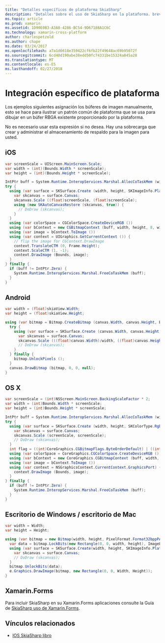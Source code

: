 ```yaml
---
title: "Detalles específicos de plataforma SkiaSharp"
description: "Detalles sobre el uso de SkiaSharp en la plataforma. breve: proporcionan detalles acerca de cómo llevar su contenido SkSurface a la aplicación nativa."
ms.topic: article
ms.prod: xamarin
ms.assetid: 1D90E0B3-A3A8-4286-BC54-9D67188A1C6C
ms.technology: xamarin-cross-platform
author: charlespetzold
ms.author: chape
ms.date: 03/24/2017
ms.openlocfilehash: a7a1d6618e359422cf6fb22f49648ac69b95072f
ms.sourcegitcommit: 6cd40d190abe38edd50fc74331be15324a845a28
ms.translationtype: MT
ms.contentlocale: es-ES
ms.lasthandoff: 02/27/2018
---
```

# <a name="platform-specific-integration"></a>Integración específico de plataforma

Los ejemplos siguientes asignación los búferes de imagen manualmente, esto se hace para ilustrar un patrón común de plataforma que se usa para dibujar en un búfer RBGA existente proporcionado por la plataforma.

No es necesario usar esta expresión si no desea.  Hay una sobrecarga que crear y administrar el almacenamiento de respaldo para la imagen para usted.

## <a name="ios"></a>iOS

```csharp
var screenScale = UIScreen.MainScreen.Scale;
var width = (int)(Bounds.Width * screenScale);
var height = (int)(Bounds.Height * screenScale);

IntPtr buff = System.Runtime.InteropServices.Marshal.AllocCoTaskMem (width * height * 4);
try {
  using (var surface = SKSurface.Create (width, height, SKImageInfo.PlatformColorType, SKAlphaType.Premul, buff, width * 4)) {
    var skcanvas = surface.Canvas;
    skcanvas.Scale ((float)screenScale, (float)screenScale);
    using (new SKAutoCanvasRestore (skcanvas, true)) {
      // DoDraw (skcanvas);
    }
  }
  using (var colorSpace = CGColorSpace.CreateDeviceRGB ())
  using (var bContext = new CGBitmapContext (buff, width, height, 8, width * 4, colorSpace, (CGImageAlphaInfo)bitmapInfo))
  using (var image = bContext.ToImage ())
  using (var context = UIGraphics.GetCurrentContext ()) {
    // flip the image for CGContext.DrawImage
    context.TranslateCTM (0, Frame.Height);
    context.ScaleCTM (1, -1);
    context.DrawImage (Bounds, image);
  }
} finally {
  if (buff != IntPtr.Zero) {
    System.Runtime.InteropServices.Marshal.FreeCoTaskMem (buff);
  }
}
```

## <a name="android"></a>Android

```csharp
var width = (float)skiaView.Width;
var height = (float)skiaView.Height;

using (var bitmap = Bitmap.CreateBitmap (canvas.Width, canvas.Height, Bitmap.Config.Argb8888)) {
  try {
    using (var surface = SKSurface.Create (canvas.Width, canvas.Height, SKColorType.Rgba_8888, SKAlphaType.Premul, bitmap.LockPixels (), canvas.Width * 4)) {
      var skcanvas = surface.Canvas;
      skcanvas.Scale (((float)canvas.Width)/width, ((float)canvas.Height)/height);
      // DoDraw (skcanvas);
    }
  } finally {
    bitmap.UnlockPixels ();
  }
  canvas.DrawBitmap (bitmap, 0, 0, null);
}
```

## <a name="os-x"></a>OS X

```csharp
var screenScale = (int)NSScreen.MainScreen.BackingScaleFactor * 2;
var width = (int)Bounds.Width * screenScale;
var height = (int)Bounds.Height * screenScale;

IntPtr buff = System.Runtime.InteropServices.Marshal.AllocCoTaskMem (width * height * 4);
try {
  using (var surface = SKSurface.Create (width, height, SKColorType.Rgba_8888, SKAlphaType.Premul, buff, width * 4)) {
    var skcanvas = surface.Canvas;
    skcanvas.Scale (screenScale, screenScale);
    // DoDraw (skcanvas);
  }
  int flag = ((int)CoreGraphics.CGBitmapFlags.ByteOrderDefault) | ((int)CoreGraphics.CGImageAlphaInfo.PremultipliedLast);
  using (var colorSpace = CoreGraphics.CGColorSpace.CreateDeviceRGB ())
  using (var bContext = new CoreGraphics.CGBitmapContext (buff, width, height, 8, width * 4, colorSpace, (CoreGraphics.CGImageAlphaInfo) flag))
  using (var image = bContext.ToImage ())
  using (var context = NSGraphicsContext.CurrentContext.GraphicsPort) {
    context.DrawImage (Bounds, image);
  }
} finally {
  if (buff != IntPtr.Zero) {
    System.Runtime.InteropServices.Marshal.FreeCoTaskMem (buff);
  }
}
```

## <a name="windows-desktop--mac-desktop"></a>Escritorio de Windows / escritorio de Mac

```csharp
var width = Width;
var height = Height;

using (var bitmap = new Bitmap(width, height, PixelFormat.Format32bppPArgb)) {
  var data = bitmap.LockBits(new Rectangle(0, 0, width, height), ImageLockMode.WriteOnly, bitmap.PixelFormat);
  using (var surface = SKSurface.Create(width, height, SKImageInfo.PlatformColorType, SKAlphaType.Premul, data.Scan0, width * 4)) {
    var skcanvas = surface.Canvas;
    // DoDraw (skcanvas);
  }
  bitmap.UnlockBits(data);
  e.Graphics.DrawImage(bitmap, new Rectangle(0, 0, Width, Height));
}
```

## <a name="xamarinforms"></a>Xamarin.Forms

Para incluir SkiaSharp en su Xamarin.Forms aplicaciones consulte la Guía de [SkiaSharp uso de Xamarin.Forms](~/xamarin-forms/user-interface/graphics/skiasharp/index.md).


## <a name="related-links"></a>Vínculos relacionados

- [IOS SkiaSharp libro](https://developer.xamarin.com/workbooks/graphics/skiasharp/logo/skialogo-ios.workbook)
